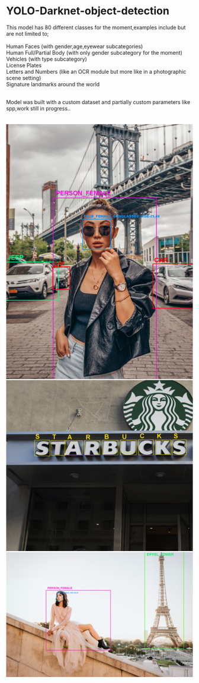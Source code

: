 # YOLO-Darknet-object-detection
This model has 80 different classes for the moment,examples include but are not limited to;<br/><br/>
  Human Faces (with gender,age,eyewear subcategories)<br/>
  Human Full/Partial Body (with only gender subcategory for the moment)<br/>
  Vehicles (with type subcategory)<br/>
  License Plates<br/>
  Letters and Numbers (like an OCR module but more like in a photographic scene setting)<br/>
  Signature landmarks around the world<br/><br/>



Model was built with a custom dataset and partially custom parameters like spp,work still in progress..
<br/>
<br/>
<br/>
![Screenshot](01.jpg)
![Screenshot](02.jpg)
![Screenshot](03.jpg)

